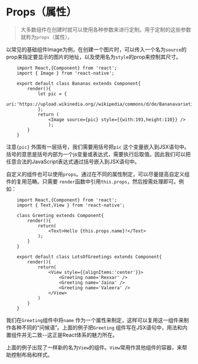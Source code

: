 # Props（属性）

> 大多数组件在创建时就可以使用各种参数来进行定制。用于定制的这些参数就称为`props`（属性）。  
> 

以常见的基础组件Image为例，在创建一个图片时，可以传入一个名为`source`的prop来指定要显示的图片的地址，以及使用名为`style`的prop来控制其尺寸。     


```
    import React,{Component} from 'react';
    import { Image } from 'react-native';

    export default class Bananas extends Component{
        render(){
            let pic = {
                uri:'https://upload.wikinedia.org//wikipedia/commons/d/de/Bananavarieties.jpg'
            };
            return (
                <Image source={pic} style={{with:193,height:110}} />
                );
        }
    }

```

注意`{pic}` 外围有一层括号，我们需要用括号把`pic` 这个变量嵌入到JSX语句中。括号的意思是括号内部为一个js变量或表达式，需要执行后取值。因此我们可以把任意合法的JavaScript表达式通过括号嵌入到JSX语句中。     

自定义的组件也可以使用`props`。通过在不同的属性制定，可以尽量提高自定义组件的复用范畴。只需要
`render`函数中引用`this.props`，然后按需处理即可。例如：  

```
    import React,{Component} from 'react';
    import { Text,View } from 'react-native';

    class Greeting extends Component{
        render(){
            return(
                <Text>Hello {this.props.name}!</Text>
            );
        }
    }

    export default class LotsOfGreetings extends Component{
        render(){
            return(
                <View style={{alignItems:'center'}}>
                    <Greeting name='Rexxar' />
                    <Greeting name='Jaina' />
                    <Greeting name='Valeera' />
                </View>
            )
        }
    }

```

我们在`Greeting`组件中将`name` 作为一个属性来制定，这样可以复用这一组件来制作各种不同的“问候语”。上面的例子把`Greeting` 组件写在JSX语句中，用法和内置组件并无二致--这正是React体系的魅力所在。  

上面的例子出现了一样新的名为`View`的组件。`View`常用作其他组件的容器，来帮助控制布局和样式。








